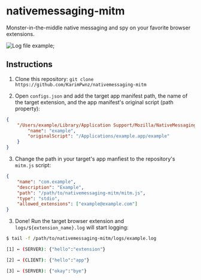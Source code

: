 # nativemessaging-mitm
Monster-in-the-middle native messaging and spy on your favorite browser extensions.

![Log file example](https://user-images.githubusercontent.com/14217083/124505574-7aeaa200-ddd2-11eb-8281-69c52e8be4e3.png);

## Instructions

1. Clone this repository: `git clone https://github.com/KarimPwnz/nativemessaging-mitm`

2. Open `configs.json` and add the target app manifest path, the name of the target extension, and the app manifest's original script (path property):

```json
{
    "/Users/example/Library/Application Support/Mozilla/NativeMessagingHosts/example.json": {
        "name": "example",
        "originalScript": "/Applications/example.app/example"
    }
}
```

3. Change the path in your target's app manfiest to the repository's `mitm.js` script:

```json
{
    "name": "com.example",
    "description": "Example",
    "path": "/path/to/nativemessaging-mitm/mitm.js",
    "type": "stdio",
    "allowed_extensions": ["example@example.com"]
}

```

3. Done! Run the target browser extension and `logs/${extension_name}.log` will start logging:

```sh
$ tail -f /path/to/nativemessaging-mitm/logs/example.log

[1] ← (SERVER): {"hello":"extension"}

[2] → (CLIENT): {"hello":"app"}

[3] ← (SERVER): {"okay":"bye"}

```
